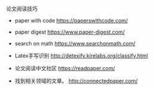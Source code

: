 论文阅读技巧

- paper with code
https://paperswithcode.com/
- paper digest
https://www.paper-digest.com/
- search on math
https://www.searchonmath.com/
- Latex手写识别
http://detexify.kirelabs.org/classify.html
- 论文阅读中文社区
https://readpaper.com/


- 找到相关领域的文章。 
http://connectedpaper.com/




























































